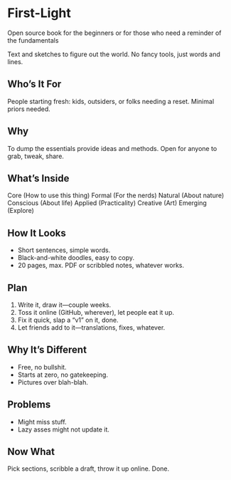 # First-Light
Open source book for the beginners or for those who need a reminder of the fundamentals

Text and sketches to figure out the world. No fancy tools, just words and lines.

## Who’s It For

People starting fresh: kids, outsiders, or folks needing a reset. Minimal priors needed.

## Why

To dump the essentials provide ideas and methods. Open for anyone to grab, tweak, share.

## What’s Inside
Core (How to use this thing)
Formal (For the nerds)
Natural (About nature)
Conscious (About life)
Applied (Practicality)
Creative (Art)
Emerging (Explore)

## How It Looks
- Short sentences, simple words.
- Black-and-white doodles, easy to copy.
- 20 pages, max. PDF or scribbled notes, whatever works.

## Plan
1. Write it, draw it—couple weeks.
2. Toss it online (GitHub, wherever), let people eat it up.
3. Fix it quick, slap a “v1” on it, done.
4. Let friends add to it—translations, fixes, whatever.

## Why It’s Different

- Free, no bullshit.
- Starts at zero, no gatekeeping.
- Pictures over blah-blah.

## Problems

- Might miss stuff.
- Lazy asses might not update it.

## Now What

Pick sections, scribble a draft, throw it up online. Done.